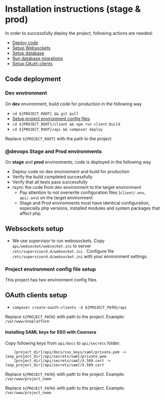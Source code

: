 # Installation instructions (stage & prod)
In order to successfully deploy the project, following actions are needed:
  * [Deploy code](#code-deployment)
  * [Setup Websockets](#websockets-setup)
  * [Setup database](#database-setup)
  * [Run database migrations](#database-migrations)
  * [Setup OAuth clients](#oauth-clients-setup)

## Code deployment
### Dev environment
On **dev** environment, build code for production in the following way
  * `cd ${PROJECT_ROOT} && git pull`
  * [Setup project environment config files](#project-environment-config-file-setup)
  * `cd ${PROJECT_ROOT}/client && npm run client:build`
  * `cd ${PROJECT_ROOT}/api && composer deploy`

Replace `${PROJECT_ROOT}` with the path to the project

### @devops Stage and Prod environments
On **stage** and **prod** environments, code is deployed in the following way
  * Deploy code on dev environment and build for production
  * Verify the build completed successfully
  * Verify that all tests pass successfully
  * rsync the code from dev environment to the target environment
    * Pay attention to not overwrite configuration files (`client/.env`, `api/.env`) on the target environment
    * Stage and Prod environments must have identical configuration, especially php versions, installed modules and system packages that affect php 

## Websockets setup

* We use supervisor to run webosockets. 
Copy `api/websocket/websocket.ini` to server `/etc/supervisord.d/websocket.ini` .
Configure file `/etc/supervisord.d/websocket.ini` with your environment settings. 

### Project environment config file setup
This project has two environment config files

## OAuth clients setup
  * `composer create-oauth-clients -d ${PROJECT_PATH}/api`

Replace `${PROJECT_PATH}` with path to the project. Example: `/var/www/oneplatform`


#### Installing SAML keys for SSO with Coursera

Copy following keys from `api/docs` to `api/secrets` folder:

        [project_dir]/api/docs/sso_keys/saml/private.pem -> [eop_project_dir]/api/secrets/saml/private.pem
        [project_dir]/api/secrets/saml/X.509.cert -> [eop_project_dir]/api/secrets/saml/X.509.cert


Replace `${PROJECT_PATH}` with path to the project. Example: `/var/www/project_name`

Replace `${PROJECT_PATH}` with path to the project. Example: `/var/www/project_name`
